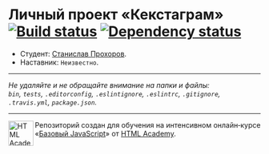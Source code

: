 # Личный проект «Кекстаграм» [![Build status][travis-image]][travis-url] [![Dependency status][dependency-image]][dependency-url]

* Студент: [Станислав Прохоров](https://up.htmlacademy.ru/javascript/6/user/106983).
* Наставник: `Неизвестно`.

---

_Не удаляйте и не обращайте внимание на папки и файлы:_<br>
_`bin`, `tests`, `.editorconfig`, `.eslintignore`, `.eslintrc`, `.gitignore`, `.travis.yml`, `package.json`._

---

<a href="https://htmlacademy.ru/intensive/javascript"><img align="left" width="50" height="50" title="HTML Academy" src="https://up.htmlacademy.ru/static/img/intensive/javascript/logo-for-github.svg"></a>

Репозиторий создан для обучения на интенсивном онлайн‑курсе «[Базовый JavaScript](https://htmlacademy.ru/intensive/javascript)» от [HTML Academy](https://htmlacademy.ru).

[travis-image]: https://travis-ci.org/htmlacademy-javascript/106983-kekstagram.svg?branch=master
[travis-url]: https://travis-ci.org/htmlacademy-javascript/106983-kekstagram
[dependency-image]: https://david-dm.org/htmlacademy-javascript/106983-kekstagram.svg?style=flat-square
[dependency-url]: https://david-dm.org/htmlacademy-javascript/106983-kekstagram
